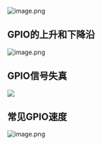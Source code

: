 ![image.png](https://mxloss112233.oss-cn-beijing.aliyuncs.com/img/20250710195615645.png)

## GPIO的上升和下降沿

![image.png](https://mxloss112233.oss-cn-beijing.aliyuncs.com/img/20250710195642998.png)

## GPIO信号失真

![](https://mxloss112233.oss-cn-beijing.aliyuncs.com/img/20250710195709357.png)

## 常见GPIO速度

![image.png](https://mxloss112233.oss-cn-beijing.aliyuncs.com/img/20250710195741370.png)